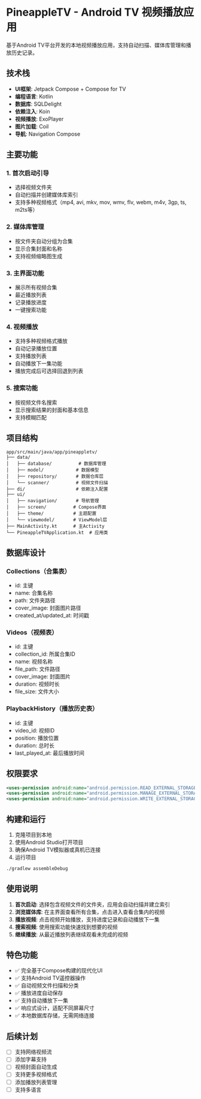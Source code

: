 # PineappleTV - Android TV 视频播放应用

基于Android TV平台开发的本地视频播放应用，支持自动扫描、媒体库管理和播放历史记录。

## 技术栈

- **UI框架**: Jetpack Compose + Compose for TV
- **编程语言**: Kotlin
- **数据库**: SQLDelight
- **依赖注入**: Koin
- **视频播放**: ExoPlayer
- **图片加载**: Coil
- **导航**: Navigation Compose

## 主要功能

### 1. 首次启动引导
- 选择视频文件夹
- 自动扫描并创建媒体库索引
- 支持多种视频格式（mp4, avi, mkv, mov, wmv, flv, webm, m4v, 3gp, ts, m2ts等）

### 2. 媒体库管理
- 按文件夹自动分组为合集
- 显示合集封面和名称
- 支持视频缩略图生成

### 3. 主界面功能
- 展示所有视频合集
- 最近播放列表
- 记录播放进度
- 一键搜索功能

### 4. 视频播放
- 支持多种视频格式播放
- 自动记录播放位置
- 支持播放列表
- 自动播放下一集功能
- 播放完成后可选择回退到列表

### 5. 搜索功能
- 按视频文件名搜索
- 显示搜索结果的封面和基本信息
- 支持模糊匹配

## 项目结构

```
app/src/main/java/app/pineappletv/
├── data/
│   ├── database/          # 数据库管理
│   ├── model/            # 数据模型
│   ├── repository/       # 数据仓库层
│   └── scanner/          # 视频文件扫描
├── di/                   # 依赖注入配置
├── ui/
│   ├── navigation/       # 导航管理
│   ├── screen/          # Compose界面
│   ├── theme/           # 主题配置
│   └── viewmodel/       # ViewModel层
├── MainActivity.kt      # 主Activity
└── PineappleTVApplication.kt  # 应用类
```

## 数据库设计

### Collections（合集表）
- id: 主键
- name: 合集名称
- path: 文件夹路径
- cover_image: 封面图片路径
- created_at/updated_at: 时间戳

### Videos（视频表）
- id: 主键
- collection_id: 所属合集ID
- name: 视频名称
- file_path: 文件路径
- cover_image: 封面图片
- duration: 视频时长
- file_size: 文件大小

### PlaybackHistory（播放历史表）
- id: 主键
- video_id: 视频ID
- position: 播放位置
- duration: 总时长
- last_played_at: 最后播放时间

## 权限要求

```xml
<uses-permission android:name="android.permission.READ_EXTERNAL_STORAGE" />
<uses-permission android:name="android.permission.MANAGE_EXTERNAL_STORAGE" />
<uses-permission android:name="android.permission.WRITE_EXTERNAL_STORAGE" />
```

## 构建和运行

1. 克隆项目到本地
2. 使用Android Studio打开项目
3. 确保Android TV模拟器或真机已连接
4. 运行项目

```bash
./gradlew assembleDebug
```

## 使用说明

1. **首次启动**: 选择包含视频文件的文件夹，应用会自动扫描并建立索引
2. **浏览媒体库**: 在主界面查看所有合集，点击进入查看合集内的视频
3. **播放视频**: 点击视频开始播放，支持进度记录和自动播放下一集
4. **搜索视频**: 使用搜索功能快速找到想要的视频
5. **继续播放**: 从最近播放列表继续观看未完成的视频

## 特色功能

- ✅ 完全基于Compose构建的现代化UI
- ✅ 支持Android TV遥控器操作
- ✅ 自动视频文件扫描和分类
- ✅ 播放进度自动保存
- ✅ 支持自动播放下一集
- ✅ 响应式设计，适配不同屏幕尺寸
- ✅ 本地数据库存储，无需网络连接

## 后续计划

- [ ] 支持网络视频流
- [ ] 添加字幕支持
- [ ] 视频封面自动生成
- [ ] 支持更多视频格式
- [ ] 添加播放列表管理
- [ ] 支持多语言